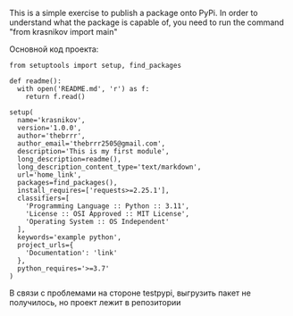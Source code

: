 This is a simple exercise to publish a package onto PyPi. In order to understand what the package is capable of, you need to run the command "from krasnikov import main"

Основной код проекта: 

```
from setuptools import setup, find_packages

def readme():
  with open('README.md', 'r') as f:
    return f.read()

setup(
  name='krasnikov',
  version='1.0.0',
  author='thebrrr',
  author_email='thebrrr2505@gmail.com',
  description='This is my first module',
  long_description=readme(),
  long_description_content_type='text/markdown',
  url='home_link',
  packages=find_packages(),
  install_requires=['requests>=2.25.1'],
  classifiers=[
    'Programming Language :: Python :: 3.11',
    'License :: OSI Approved :: MIT License',
    'Operating System :: OS Independent'
  ],
  keywords='example python',
  project_urls={
    'Documentation': 'link'
  },
  python_requires='>=3.7'
)
```

В связи с проблемами на стороне testpypi, выгрузить пакет не получилось, но проект лежит в репозитории 
